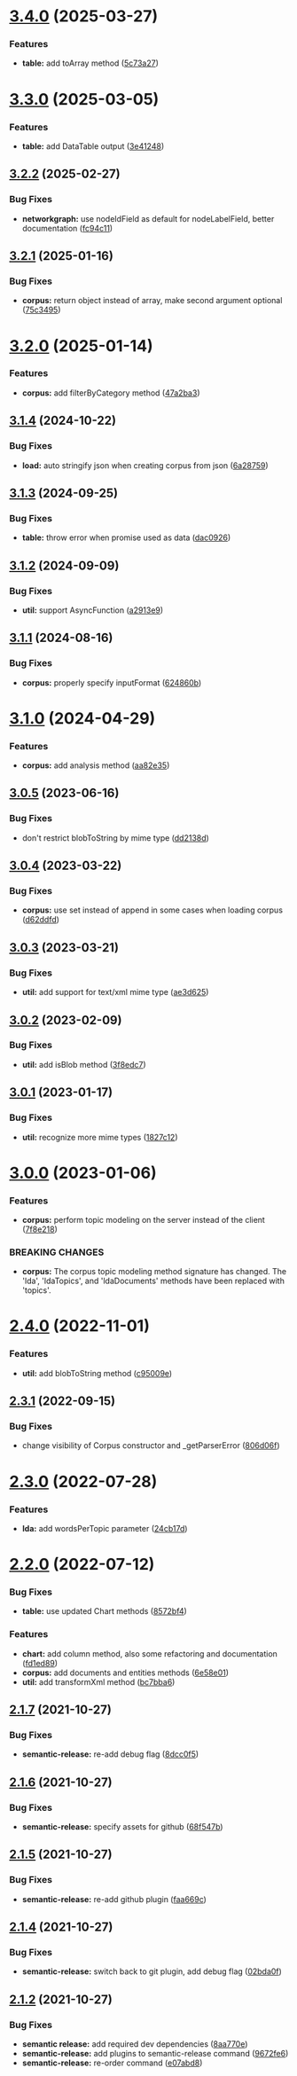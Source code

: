 # [3.4.0](https://github.com/voyanttools/voyantjs/compare/v3.3.0...v3.4.0) (2025-03-27)


### Features

* **table:** add toArray method ([5c73a27](https://github.com/voyanttools/voyantjs/commit/5c73a279febf06cdf8284e9b0d4c91a3de529559))

# [3.3.0](https://github.com/voyanttools/voyantjs/compare/v3.2.2...v3.3.0) (2025-03-05)


### Features

* **table:** add DataTable output ([3e41248](https://github.com/voyanttools/voyantjs/commit/3e412482d4b1036b720de413c237bfef5f63d21d))

## [3.2.2](https://github.com/voyanttools/voyantjs/compare/v3.2.1...v3.2.2) (2025-02-27)


### Bug Fixes

* **networkgraph:** use nodeIdField as default for nodeLabelField, better documentation ([fc94c11](https://github.com/voyanttools/voyantjs/commit/fc94c11fb2001e4951f378f544e4c0a9bb9adb8e))

## [3.2.1](https://github.com/voyanttools/voyantjs/compare/v3.2.0...v3.2.1) (2025-01-16)


### Bug Fixes

* **corpus:** return object instead of array, make second argument optional ([75c3495](https://github.com/voyanttools/voyantjs/commit/75c3495743c340d07b808c2bafd541f40136f0fa))

# [3.2.0](https://github.com/voyanttools/voyantjs/compare/v3.1.4...v3.2.0) (2025-01-14)


### Features

* **corpus:** add filterByCategory method ([47a2ba3](https://github.com/voyanttools/voyantjs/commit/47a2ba35a609aa022a0f039ea5ef68b560febda5))

## [3.1.4](https://github.com/voyanttools/voyantjs/compare/v3.1.3...v3.1.4) (2024-10-22)


### Bug Fixes

* **load:** auto stringify json when creating corpus from json ([6a28759](https://github.com/voyanttools/voyantjs/commit/6a2875932a975d33cdf8f820d9f86c63b52ca077))

## [3.1.3](https://github.com/voyanttools/voyantjs/compare/v3.1.2...v3.1.3) (2024-09-25)


### Bug Fixes

* **table:** throw error when promise used as data ([dac0926](https://github.com/voyanttools/voyantjs/commit/dac0926bffbc71a0abce5fad96bcd88611291212))

## [3.1.2](https://github.com/voyanttools/voyantjs/compare/v3.1.1...v3.1.2) (2024-09-09)


### Bug Fixes

* **util:** support AsyncFunction ([a2913e9](https://github.com/voyanttools/voyantjs/commit/a2913e91f674c88830f43704e86ddae76f0dbb62))

## [3.1.1](https://github.com/voyanttools/voyantjs/compare/v3.1.0...v3.1.1) (2024-08-16)


### Bug Fixes

* **corpus:** properly specify inputFormat ([624860b](https://github.com/voyanttools/voyantjs/commit/624860ba87f97eb5b1a5f0bced073f19f7bde098))

# [3.1.0](https://github.com/voyanttools/voyantjs/compare/v3.0.5...v3.1.0) (2024-04-29)


### Features

* **corpus:** add analysis method ([aa82e35](https://github.com/voyanttools/voyantjs/commit/aa82e351623b9c563d283215ef50514a11c79a1f))

## [3.0.5](https://github.com/voyanttools/voyantjs/compare/v3.0.4...v3.0.5) (2023-06-16)


### Bug Fixes

* don't restrict blobToString by mime type ([dd2138d](https://github.com/voyanttools/voyantjs/commit/dd2138dda937a1dfd218795358d53481b49d9b4e))

## [3.0.4](https://github.com/voyanttools/voyantjs/compare/v3.0.3...v3.0.4) (2023-03-22)


### Bug Fixes

* **corpus:** use set instead of append in some cases when loading corpus ([d62ddfd](https://github.com/voyanttools/voyantjs/commit/d62ddfd351d3e7f9a78b2343ece2fcad9e9c0641))

## [3.0.3](https://github.com/voyanttools/voyantjs/compare/v3.0.2...v3.0.3) (2023-03-21)


### Bug Fixes

* **util:** add support for text/xml mime type ([ae3d625](https://github.com/voyanttools/voyantjs/commit/ae3d6252f83ab0fadc8cbff127d452a014c0b07b))

## [3.0.2](https://github.com/voyanttools/voyantjs/compare/v3.0.1...v3.0.2) (2023-02-09)


### Bug Fixes

* **util:** add isBlob method ([3f8edc7](https://github.com/voyanttools/voyantjs/commit/3f8edc7b388d52b714a352356f7495e21914b875))

## [3.0.1](https://github.com/voyanttools/voyantjs/compare/v3.0.0...v3.0.1) (2023-01-17)


### Bug Fixes

* **util:** recognize more mime types ([1827c12](https://github.com/voyanttools/voyantjs/commit/1827c1275d0adcc2d38aa9010404799bb0372020))

# [3.0.0](https://github.com/voyanttools/voyantjs/compare/v2.4.0...v3.0.0) (2023-01-06)


### Features

* **corpus:** perform topic modeling on the server instead of the client ([7f8e218](https://github.com/voyanttools/voyantjs/commit/7f8e218170ab90fb295ed380f399017a4cd16501))


### BREAKING CHANGES

* **corpus:** The corpus topic modeling method signature has changed. The 'lda', 'ldaTopics', and
'ldaDocuments' methods have been replaced with 'topics'.

# [2.4.0](https://github.com/voyanttools/voyantjs/compare/v2.3.1...v2.4.0) (2022-11-01)


### Features

* **util:** add blobToString method ([c95009e](https://github.com/voyanttools/voyantjs/commit/c95009e17cffbe1f573eca934d9bbabb3550b75a))

## [2.3.1](https://github.com/voyanttools/voyantjs/compare/v2.3.0...v2.3.1) (2022-09-15)


### Bug Fixes

* change visibility of Corpus constructor and _getParserError ([806d06f](https://github.com/voyanttools/voyantjs/commit/806d06f48169210df78f5b223077f6e3aacbc188))

# [2.3.0](https://github.com/voyanttools/voyantjs/compare/v2.2.0...v2.3.0) (2022-07-28)


### Features

* **lda:** add wordsPerTopic parameter ([24cb17d](https://github.com/voyanttools/voyantjs/commit/24cb17d55e35aab21ccb655bfe61ba2ea190e21d))

# [2.2.0](https://github.com/voyanttools/voyantjs/compare/v2.1.7...v2.2.0) (2022-07-12)


### Bug Fixes

* **table:** use updated Chart methods ([8572bf4](https://github.com/voyanttools/voyantjs/commit/8572bf4dae7768724d979fa9b083278961a93cc5))


### Features

* **chart:** add column method, also some refactoring and documentation ([fd1ed89](https://github.com/voyanttools/voyantjs/commit/fd1ed89c562b43634f544a7b6a62edffb8938742))
* **corpus:** add documents and entities methods ([6e58e01](https://github.com/voyanttools/voyantjs/commit/6e58e017b42fe3a56849557187d6c9ea69253331))
* **util:** add transformXml method ([bc7bba6](https://github.com/voyanttools/voyantjs/commit/bc7bba6678e429f8edbdcebcda6315dcf9793819))

## [2.1.7](https://github.com/voyanttools/voyantjs/compare/v2.1.6...v2.1.7) (2021-10-27)


### Bug Fixes

* **semantic-release:** re-add debug flag ([8dcc0f5](https://github.com/voyanttools/voyantjs/commit/8dcc0f5f437ebc002b3a88b91893c5a6039ccd45))

## [2.1.6](https://github.com/voyanttools/voyantjs/compare/v2.1.5...v2.1.6) (2021-10-27)


### Bug Fixes

* **semantic-release:** specify assets for github ([68f547b](https://github.com/voyanttools/voyantjs/commit/68f547b550220a9c3a9a0299647e325cfeb30324))

## [2.1.5](https://github.com/voyanttools/voyantjs/compare/v2.1.4...v2.1.5) (2021-10-27)


### Bug Fixes

* **semantic-release:** re-add github plugin ([faa669c](https://github.com/voyanttools/voyantjs/commit/faa669c46393178254e5d1257578edba4f923348))

## [2.1.4](https://github.com/voyanttools/voyantjs/compare/v2.1.3...v2.1.4) (2021-10-27)


### Bug Fixes

* **semantic-release:** switch back to git plugin, add debug flag ([02bda0f](https://github.com/voyanttools/voyantjs/commit/02bda0ffb7b28c3647e3df4b6d1e21811d674212))

## [2.1.2](https://github.com/voyanttools/voyantjs/compare/v2.1.1...v2.1.2) (2021-10-27)


### Bug Fixes

* **semantic release:** add required dev dependencies ([8aa770e](https://github.com/voyanttools/voyantjs/commit/8aa770e3a872cb6a85516194d339fe0184b785f6))
* **semantic-release:** add plugins to semantic-release command ([9672fe6](https://github.com/voyanttools/voyantjs/commit/9672fe63800f5d9a14deecc3551cdbaf624b0a3c))
* **semantic-release:** re-order command ([e07abd8](https://github.com/voyanttools/voyantjs/commit/e07abd8ddc9a308908093999f6e67ccd36e6f67e))
